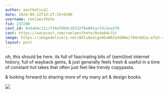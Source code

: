 ```yaml
---
author: aesthetica🎩
date: 2024-04-12T14:27:55+0200
username: reelaesthete
fid: 237290
cast_id: 0x4a64c31ccf34af0b9c1b532f6e091acfdc2ea2f6
cast: https://warpcast.com/reelaesthete/0x4a64c31c
image: https://imagedelivery.net/BXluQx4ige9GuW0Ia56BHw/760c681a-efa3-44b1-7219-66ef966a8d00/original
layout: post
---
```

oh, this should be here. its full of fascinating bits of (semi)lost internet history, full of wayback gems, & just generally feels fresh & useful in a time of constant hot takes that often just feel like trendy copypasta.   
  
& looking forward to sharing more of my many art & design books.  

![](https://imagedelivery.net/BXluQx4ige9GuW0Ia56BHw/760c681a-efa3-44b1-7219-66ef966a8d00/original)